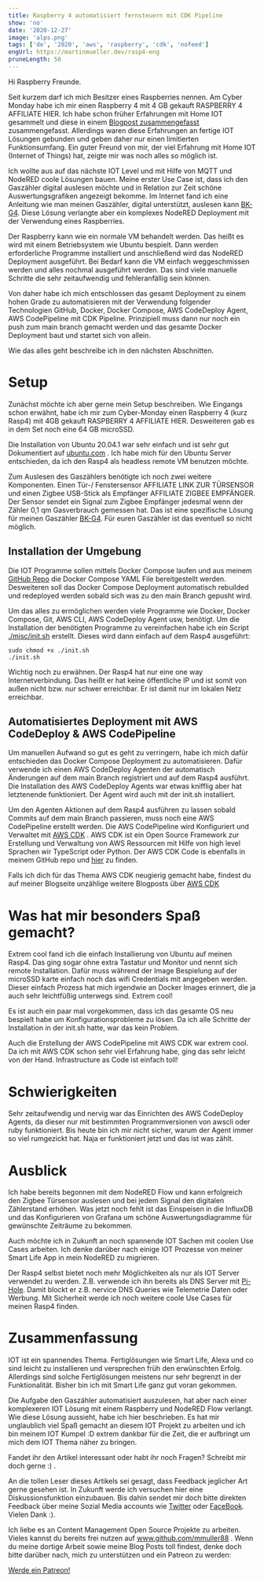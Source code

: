 ```yaml
---
title: Raspberry 4 automatisiert fernsteuern mit CDK Pipeline
show: 'no'
date: '2020-12-27'
image: 'alps.png'
tags: ['de', '2020', 'aws', 'raspberry', 'cdk', 'nofeed']
engUrl: https://martinmueller.dev/rasp4-eng
pruneLength: 50
---
```


Hi Raspberry Freunde.

Seit kurzem darf ich mich Besitzer eines Raspberries nennen. Am Cyber Monday habe ich mir einen Raspberry 4 mit 4 GB gekauft RASPBERRY 4 AFFILIATE HIER. Ich habe schon früher Erfahrungen mit Home IOT gesammelt und diese in einem [Blogpost zusammengefasst](https://martinmueller.dev/smart-home-de) zusammengefasst. Allerdings waren diese Erfahrungen an fertige IOT Lösungen gebunden und geben daher nur einen limitierten Funktionsumfang. Ein guter Freund von mir, der viel Erfahrung mit Home IOT (Internet of Things) hat, zeigte mir was noch alles so möglich ist.

Ich wollte aus auf das nächste IOT Level und mit Hilfe von MQTT und NodeRED coole Lösungen bauen. Meine erster Use Case ist, dass ich den Gaszähler digital auslesen möchte und in Relation zur Zeit schöne Auswertungsgrafiken angezeigt bekomme. Im Internet fand ich eine Anleitung wie man meinen Gaszähler, digital unterstützt, auslesen kann [BK-G4](https://forum.iobroker.net/topic/27960/gasz%C3%A4hler-bk-g4-auslesen-mit-zigbee-fensterkontakt). Diese Lösung verlangte aber ein komplexes NodeRED Deployment mit der Verwendung eines Raspberries.

Der Raspberry kann wie ein normale VM behandelt werden. Das heißt es wird mit einem Betriebsystem wie Ubuntu bespielt. Dann werden erforderliche Programme installiert und anschließend wird das NodeRED Deployment ausgeführt. Bei Bedarf kann die VM einfach weggeschmissen werden und alles nochmal ausgeführt werden. Das sind viele manuelle Schritte die sehr zeitaufwendig und fehleranfällig sein können.

Von daher habe ich mich entschlossen das gesamt Deployment zu einem hohen Grade zu automatisieren mit der Verwendung folgender Technologien GitHub, Docker, Docker Compose, AWS CodeDeploy Agent, AWS CodePipeline mit CDK Pipeline. Prinzipiell muss dann nur noch ein push zum main branch gemacht werden und das gesamte Docker Deployment baut und startet sich von allein.

Wie das alles geht beschreibe ich in den nächsten Abschnitten.

# Setup

Zunächst möchte ich aber gerne mein Setup beschreiben. Wie Eingangs schon erwähnt, habe ich mir zum Cyber-Monday einen Raspberry 4 (kurz Rasp4) mit 4GB gekauft RASPBERRY 4 AFFILIATE HIER. Desweiteren gab es in dem Set noch eine 64 GB microSSD.

Die Installation von Ubuntu 20.04.1 war sehr einfach und ist sehr gut Dokumentiert auf [ubuntu.com](https://ubuntu.com/download/raspberry-pi) . Ich habe mich für den Ubuntu Server entschieden, da ich den Rasp4 als headless remote VM benutzen möchte.

Zum Auslesen des Gaszählers benötigte ich noch zwei weitere Komponenten. Einen Tür-/ Fenstersensor AFFILIATE LINK ZUR TÜRSENSOR und einen Zigbee USB-Stick als Empfänger AFFILIATE ZIGBEE EMPFÄNGER. Der Sensor sendet ein Signal zum Zigbee Empfänger jedesmal wenn der Zähler 0,1 qm Gasverbrauch gemessen hat. Das ist eine spezifische Lösung für meinen Gaszähler [BK-G4](https://forum.iobroker.net/topic/27960/gasz%C3%A4hler-bk-g4-auslesen-mit-zigbee-fensterkontakt). Für euren Gaszähler ist das eventuell so nicht möglich.

## Installation der Umgebung

Die IOT Programme sollen mittels Docker Compose laufen und aus meinem [GitHub Repo](https://github.com/mmuller88/rasp4) die Docker Compose YAML File bereitgestellt werden. Desweiteren soll das Docker Compose Deployment automatisch rebuilded und redeployed werden sobald sich was zu den main Branch gepusht wird.

Um das alles zu ermöglichen werden viele Programme wie Docker, Docker Compose, Git, AWS CLI, AWS CodeDeploy Agent usw, benötigt. Um die Installation der benötigten Programme zu vereinfachen habe ich ein Script [./misc/init.sh](https://github.com/mmuller88/rasp4/blob/master/misc/init.sh) erstellt. Dieses wird dann einfach auf dem Rasp4 ausgeführt:

```
sudo chmod +x ./init.sh
./init.sh
```

Wichtig noch zu erwähnen. Der Rasp4 hat nur eine one way Internetverbindung. Das heißt er hat keine öffentliche IP und ist somit von außen nicht bzw. nur schwer erreichbar. Er ist damit nur im lokalen Netz erreichbar.

## Automatisiertes Deployment mit AWS CodeDeploy & AWS CodePipeline
Um manuellen Aufwand so gut es geht zu verringern, habe ich mich dafür entschieden das Docker Compose Deployment zu automatisieren. Dafür verwende ich einen AWS CodeDeploy Agenten der automatisch Änderungen auf dem main Branch registriert und auf dem Rasp4 ausführt. Die Installation des AWS CodeDeploy Agents war etwas knifflig aber hat letztenende funktioniert. Der Agent wird auch mit der init.sh installiert.

Um den Agenten Aktionen auf dem Rasp4 ausführen zu lassen sobald Commits auf dem main Branch passieren, muss noch eine AWS CodePipeline erstellt werden. Die AWS CodePipeline wird Konfiguriert und Verwaltet mit [AWS CDK](https://github.com/aws/aws-cdk) . AWS CDK ist ein Open Source Framework zur Erstellung und Verwaltung von AWS Ressourcen mit Hilfe von high level Sprachen wir TypeScript oder Python. Der AWS CDK Code is ebenfalls in meinem GitHub repo und [hier](https://github.com/mmuller88/rasp4/blob/master/src) zu finden.

Falls ich dich für das Thema AWS CDK neugierig gemacht habe, findest du auf meiner Blogseite unzählige weitere Blogposts über [AWS CDK](https://martinmueller.dev/tags/cdk)

# Was hat mir besonders Spaß gemacht?
Extrem cool fand ich die einfach Installierung von Ubuntu auf meinen Rasp4. Das ging sogar ohne extra Tastatur und Monitor und nennt sich remote Installation. Dafür muss während der Image Bespielung auf der microSSD karte einfach noch das wifi Credentials mit angegeben werden. Dieser einfach Prozess hat mich irgendwie an Docker Images erinnert, die ja auch sehr leichtfüßig unterwegs sind. Extrem cool!

Es ist auch ein paar mal vorgekommen, dass ich das gesamte OS neu bespielt habe um Konfigurationsprobleme zu lösen. Da ich alle Schritte der Installation in der init.sh hatte, war das kein Problem.

Auch die Erstellung der AWS CodePipeline mit AWS CDK war extrem cool. Da ich mit AWS CDK schon sehr viel Erfahrung habe, ging das sehr leicht von der Hand. Infrastructure as Code ist einfach toll!

# Schwierigkeiten
Sehr zeitaufwendig und nervig war das Einrichten des AWS CodeDeploy Agents, da dieser nur mit bestimmten Programmversionen von awscli oder ruby funktioniert. Bis heute bin ich mir nicht sicher, warum der Agent immer so viel rumgezickt hat. Naja er funktioniert jetzt und das ist was zählt.

# Ausblick

Ich habe bereits begonnen mit dem NodeRED Flow und kann erfolgreich den Zigbee Türsensor auslesen und bei jedem Signal den digitalen Zählerstand erhöhen. Was jetzt noch fehlt ist das Einspeisen in die InfluxDB und das Konfigurieren von Grafana um schöne Auswertungsdiagramme für gewünschte Zeiträume zu bekommen.

Auch möchte ich in Zukunft an noch spannende IOT Sachen mit coolen Use Cases arbeiten. Ich denke darüber nach einige IOT Prozesse von meiner Smart Life App in mein NodeRED zu migrieren.

Der Rasp4 selbst bietet noch mehr Möglichkeiten als nur als IOT Server verwendet zu werden. Z.B. verwende ich ihn bereits als DNS Server mit [Pi-Hole](https://github.com/pi-hole/pi-hole). Damit blockt er z.B. nervice DNS Queries wie Telemetrie Daten oder Werbung. Mit Sicherheit werde ich noch weitere coole Use Cases für meinen Rasp4 finden.

# Zusammenfassung
IOT ist ein spannendes Thema. Fertiglösungen wie Smart Life, Alexa und co sind leicht zu installieren und versprechen früh den erwünschten Erfolg. Allerdings sind solche Fertiglösungen meistens nur sehr begrenzt in der Funktionalität. Bisher bin ich mit Smart Life ganz gut voran gekommen.

Die Aufgabe den Gaszähler automatisiert auszulesen, hat aber nach einer komplexeren IOT Lösung mit einem Raspberry und NodeRED Flow verlangt. Wie diese Lösung aussieht, habe ich hier beschrieben. Es hat mir unglaublich viel Spaß gemacht an diesem IOT Projekt zu arbeiten und ich bin meinem IOT Kumpel :D extrem dankbar für die Zeit, die er aufbringt um mich dem IOT Thema näher zu bringen.

Fandet ihr den Artikel interessant oder habt ihr noch Fragen? Schreibt mir doch gerne :) .

An die tollen Leser dieses Artikels sei gesagt, dass Feedback jeglicher Art gerne gesehen ist. In Zukunft werde ich versuchen hier eine Diskussionsfunktion einzubauen. Bis dahin sendet mir doch bitte direkten Feedback über meine Sozial Media accounts wie [Twitter](https://twitter.com/MartinMueller_) oder [FaceBook](https://www.facebook.com/martin.muller.10485). Vielen Dank :).

Ich liebe es an Content Management Open Source Projekte zu arbeiten. Vieles kannst du bereits frei nutzen auf www.github.com/mmuller88 . Wenn du meine dortige Arbeit sowie meine Blog Posts toll findest, denke doch bitte darüber nach, mich zu unterstützen und ein Patreon zu werden:

<a href="https://www.patreon.com/bePatron?u=29010217" data-patreon-widget-type="become-patron-button">Werde ein Patreon!</a><script async src="https://c6.patreon.com/becomePatronButton.bundle.js"></script>